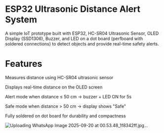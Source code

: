 # ESP32 Ultrasonic Distance Alert System

A simple IoT prototype built with ESP32, HC-SR04 Ultrasonic Sensor, OLED Display (SSD1306), Buzzer, and LED on a dot board (perfboard with soldered connections) to detect objects and provide real-time safety alerts.

# Features
Measures distance using HC-SR04 ultrasonic sensor

Displays real-time distance on the OLED screen

Alert mode when distance ≤ 50 cm → buzzer + LED ON for 5s

Safe mode when distance > 50 cm → display shows "Safe"

Fully soldered on dot board for durability and compactness

![Uploading WhatsApp Image 2025-09-20 at 00.53.48_1f8342ff.jpg…]()
